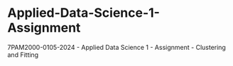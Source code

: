 # Applied-Data-Science-1-Assignment
7PAM2000-0105-2024 - Applied Data Science 1 - Assignment - Clustering and Fitting
